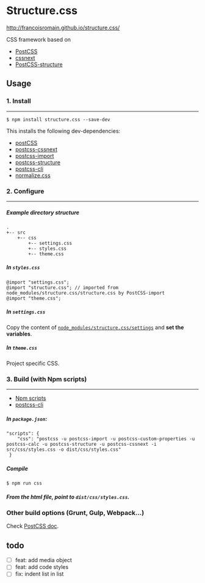# Structure.css

http://francoisromain.github.io/structure.css/

CSS framework based on 

- [PostCSS](http://postcss.org/)
- [cssnext](http://cssnext.io)
- [PostCSS-structure](https://github.com/francoisromain/postcss-structure)


## Usage

### 1. Install

* * *

    $ npm install structure.css --save-dev

This installs the following dev-dependencies:

- [postCSS](https://www.npmjs.com/package/postcss)
- [postcss-cssnext](https://www.npmjs.com/package/postcss-cssnext)
- [postcss-import](https://www.npmjs.com/package/postcss-import)
- [postcss-structure](https://www.npmjs.com/package/postcss-structure)
- [postcss-cli](https://www.npmjs.com/package/postcss-cli)
- [normalize.css](https://www.npmjs.com/package/normalize-css)

### 2. Configure

* * *

##### Example directory structure

    .
    +-- src
        +-- css
            +-- settings.css
            +-- styles.css
            +-- theme.css


##### In `styles.css`

    @import "settings.css";
    @import "structure.css"; // imported from node_modules/structure.css/structure.css by PostCSS-import
    @import "theme.css";

##### In `settings.css`

Copy the content of [`node_modules/structure.css/settings`](https://raw.githubusercontent.com/francoisromain/structure.css/master/settings.css) and __set the variables__.

##### In `theme.css`

Project specific CSS. 


### 3. Build (with Npm scripts)

* * *

- [Npm scripts](https://docs.npmjs.com/misc/scripts)
- [postcss-cli](https://www.npmjs.com/package/postcss-cli)

##### In `package.json`:

    "scripts": {
        "css": "postcss -u postcss-import -u postcss-custom-properties -u postcss-calc -u postcss-structure -u postcss-cssnext -i src/css/styles.css -o dist/css/styles.css"
     }

##### Compile

    $ npm run css

##### From the html file, point to `dist/css/styles.css`.

### Other build options (Grunt, Gulp, Webpack…)

Check [PostCSS doc](https://github.com/postcss/postcss#gulp).

## todo

- [ ] feat: add media object
- [ ] feat: add code styles
- [ ] fix: indent list in list
